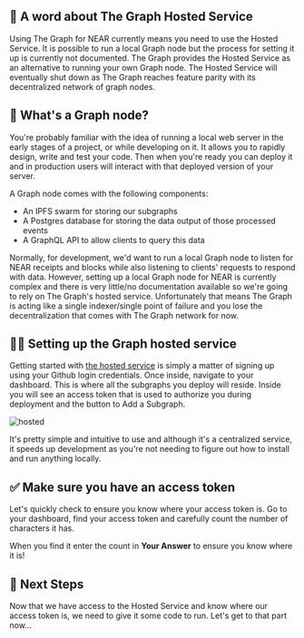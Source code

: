 ## 🤔 A word about The Graph Hosted Service

Using The Graph for NEAR currently means you need to use the Hosted Service. It is possible to run a local Graph node but the process for setting it up is currently not documented. The Graph provides the Hosted Service as an alternative to running your own Graph node. The Hosted Service will eventually shut down as The Graph reaches feature parity with its decentralized network of graph nodes.

## 🤔 What's a Graph node?

You're probably familiar with the idea of running a local web server in the early stages of a project, or while developing on it. It allows you to rapidly design, write and test your code. Then when you're ready you can deploy it and in production users will interact with that deployed version of your server.

A Graph node comes with the following components:

- An IPFS swarm for storing our subgraphs
- A Postgres database for storing the data output of those processed events
- A GraphQL API to allow clients to query this data

Normally, for development, we'd want to run a local Graph node to listen for NEAR receipts and blocks while also listening to clients' requests to respond with data. However, setting up a local Graph node for NEAR is currently complex and there is very little/no documentation available so we're going to rely on The Graph's hosted service. Unfortunately that means The Graph is acting like a single indexer/single point of failure and you lose the decentralization that comes with The Graph network for now.

## 👨‍💻 Setting up the Graph hosted service

Getting started with [the hosted service](https://thegraph.com/hosted-service/) is simply a matter of signing up using your Github login credentials. Once inside, navigate to your dashboard. This is where all the subgraphs you deploy will reside. Inside you will see an access token that is used to authorize you during deployment and the button to Add a Subgraph.

![hosted](https://raw.githubusercontent.com/figment-networks/learn-web3-dapp/main/markdown/__images__/the-graph-near/hosted-01.png)

It's pretty simple and intuitive to use and although it's a centralized service, it speeds up development as you're not needing to figure out how to install and run anything locally.

## ✅ Make sure you have an access token

Let's quickly check to ensure you know where your access token is. Go to your dashboard, find your access token and carefully count the number of characters it has.

When you find it enter the count in **Your Answer** to ensure you know where it is!

## 👣 Next Steps

Now that we have access to the Hosted Service and know where our access token is, we need to give it some code to run. Let's get to that part now...
